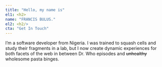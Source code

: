 ```yaml
---
title: "Hello, my name is"
el1: <h2>
name: "FRANCIS BULUS."
el2: <h2/>
cta: "Get In Touch"
---
```


I’m a software developer from Nigeria. I was trained to squash cells and study their fragments in a lab, but I now create dynamic experiences for both facets of the web in between Dr. Who episodes and ~~unhealthy~~ wholesome pasta binges.
